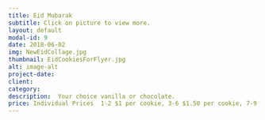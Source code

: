 ```yaml
---
title: Eid Mubarak
subtitle: Click on picture to view more.
layout: default
modal-id: 9
date: 2018-06-02
img: NewEidCollage.jpg
thumbnail: EidCookiesForFlyer.jpg
alt: image-alt
project-date: 
client: 
category: 
description:  Your choice vanilla or chocolate. 
price: Individual Prices  1-2 $1 per cookie, 3-6 $1.50 per cookie, 7-9 $2 - $1.50 per cookie ; Dozen Mixed Sizes - $15  (Free  delivery with order of $25 or more)
---
```

